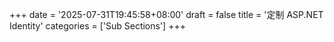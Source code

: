 +++
date = '2025-07-31T19:45:58+08:00'
draft = false
title = '定制 ASP.NET Identity'
categories = ['Sub Sections']
+++

